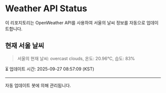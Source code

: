 
# Weather API Status

이 리포지토리는 OpenWeather API를 사용하여 서울의 날씨 정보를 자동으로 업데이트합니다.

## 현재 서울 날씨
> 서울의 현재 날씨: overcast clouds, 온도: 20.96°C, 습도: 83%

⏳ 업데이트 시간: 2025-09-27 08:57:09 (KST)

---
자동 업데이트 봇에 의해 관리됩니다.
